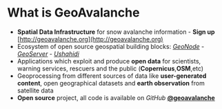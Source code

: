 # What is GeoAvalanche

- **Spatial Data Infrastructure** for snow avalanche information - **Sign up** [http://geoavalanche.org](http://geoavalanche.org)
- Ecosystem of open source geospatial building blocks: [*GeoNode*](http://geonode.org) - [*GeoServer*](http://geoserver.org) - [*Ushahidi*](https://github.com/ushahidi/platform)
- Applications which exploit and produce **open data** for scientists, warning services, rescuers and the public (**Copernicus**,**OSM**,etc)
- Geoprocessing from different sources of data like **user-generated content**, open geographical datasets and **earth observation** from satellite data
- **Open source** project, all code is available on *GitHub* [**@geoavalanche**](https://github.com/geoavalanche/)
